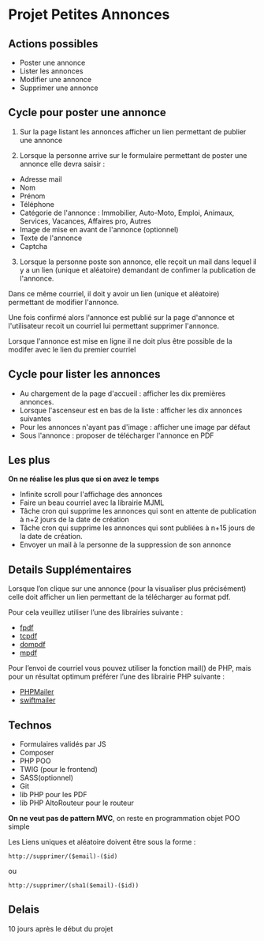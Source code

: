 # Projet Petites Annonces


## Actions possibles

- Poster une annonce
- Lister les annonces
- Modifier une annonce
- Supprimer une annonce


## Cycle pour poster une annonce

1. Sur la page listant les annonces afficher un lien permettant de publier une annonce  

2. Lorsque la personne arrive sur le formulaire permettant de poster une annonce elle devra saisir  :

- Adresse mail
- Nom
- Prénom
- Téléphone
- Catégorie de l'annonce : Immobilier, Auto-Moto, Emploi, Animaux, Services, Vacances, Affaires pro, Autres
- Image de mise en avant de l'annonce (optionnel)
- Texte de l'annonce
- Captcha

3. Lorsque la personne poste son annonce, elle reçoit un mail dans lequel il y a un lien (unique et aléatoire) demandant de confimer la publication de l'annonce.

Dans ce même courriel, il doit y avoir un lien (unique et aléatoire) permettant de modifier l'annonce.

Une fois confirmé alors l'annonce est publié sur la page d'annonce et l'utilisateur recoit un courriel lui permettant supprimer l'annonce. 

Lorsque l'annonce est mise en ligne il ne doit plus être possible de la modifer avec le lien du premier courriel


## Cycle pour lister les annonces

- Au chargement de la page d'accueil : afficher les dix premières annonces.
- Lorsque l'ascenseur est en bas de la liste : afficher les dix annonces suivantes
- Pour les annonces n'ayant pas d'image : afficher une image par défaut
- Sous l'annonce : proposer de télécharger l'annonce en PDF


## Les plus

**On ne réalise les plus que si on avez le temps**

- Infinite scroll pour l'affichage des annonces
- Faire un beau courriel avec la librairie MJML
- Tâche cron qui supprime les annonces qui sont en attente de publication à n+2 jours de la date de création
- Tâche cron qui supprime les annonces qui sont publiées à n+15 jours de la date de création.
- Envoyer un mail à la personne de la suppression de son annonce 


## Details Supplémentaires

Lorsque l’on clique sur une annonce (pour la visualiser plus précisément) celle doit afficher un lien permettant de la télécharger au format pdf.

Pour cela  veuillez utiliser l’une des librairies suivante :

- [fpdf](http://www.fpdf.org)
- [tcpdf](https://tcpdf.org/)
- [dompdf](https://github.com/dompdf/dompdf)
- [mpdf](https://mpdf.github.io/)


Pour l’envoi de courriel vous pouvez utiliser la fonction mail() de PHP, mais pour un résultat optimum préférer l’une des librairie PHP suivante :

- [PHPMailer](https://github.com/PHPMailer/PHPMailer)
- [swiftmailer](https://swiftmailer.symfony.com/docs/introduction.html)


## Technos

- Formulaires validés par JS
- Composer
- PHP POO
- TWIG (pour le frontend)
- SASS(optionnel)
- Git
- lib PHP pour les PDF
- lib PHP AltoRouteur pour le routeur

**On ne veut pas de pattern MVC**, on reste en programmation objet POO simple


Les Liens uniques et aléatoire doivent être sous la forme :

```
http://supprimer/($email)-($id)
```

ou

```
http://supprimer/(sha1($email)-($id))
```


## Delais

10 jours après le début du projet